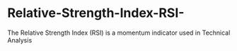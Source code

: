 # Relative-Strength-Index-RSI-
The Relative Strength Index (RSI) is a momentum indicator used in Technical Analysis
